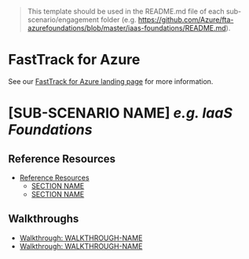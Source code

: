 > This template should be used in the README.md file of each sub-scenario/engagement folder (e.g. https://github.com/Azure/fta-azurefoundations/blob/master/iaas-foundations/README.md). 


# FastTrack for Azure

See our [FastTrack for Azure landing page](https://github.com/Azure/FastTrackForAzure) for more information.


# [SUB-SCENARIO NAME] *e.g. IaaS Foundations* 

## Reference Resources

* [Reference Resources](articles/SUBSCENARIONAME-reference-resources.md)
    * [SECTION NAME](articles/SUBSCENARIO-NAME-reference-resources.md#SECTION-NAME)
    * [SECTION NAME](articles/SUBSCENARIO-NAME-reference-resources.md#SECTION-NAME)


## Walkthroughs

* [Walkthrough: WALKTHROUGH-NAME](articles/WALKTHROUGH-NAME.md)
* [Walkthrough: WALKTHROUGH-NAME](articles/WALKTHROUGH-NAME.md)

